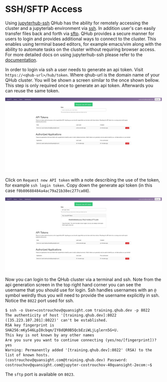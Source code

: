 # SSH/SFTP Access

Using [jupyterhub-ssh](https://github.com/yuvipanda/jupyterhub-ssh)
QHub has the ability for remotely accessing the cluster and a
jupyterlab environment via
[ssh](https://en.wikipedia.org/wiki/Secure_Shell). In addition user's
can easily transfer files back and forth via
[sftp](https://en.wikipedia.org/wiki/SSH_File_Transfer_Protocol). QHub
provides a secure manner for users to login and provides additional
ways to connect to the cluster. This enables using terminal based
editors, for example emacs/vim along with the ability to automate tasks on the
cluster without requiring browser access. For more detailed docs on
using jupyterhub-ssh please refer to the
[documentation](https://jupyterhub-ssh.readthedocs.io/en/latest/index.html).

In order to login via ssh a user needs to generate an api token. Visit
`https://<qhub-url>/hub/token`. Where qhub-url is the domain name of
your QHub cluster. You will be shown a screen similar to the once
shown bellow. This step is only required once to generate an api
token. Afterwards you can reuse the same token.

![qhub api token](../images/qhub_api_token.png)

Click on `Request new API token` with a note describing the use of the
token, for example `ssh login token`. Copy down the generate api token (in
this case ` f0b80688484a4ac79a21b38ec277ca08 `).

![qhub api token generated](../images/qhub_api_token_generated.png)

Now you can login to the QHub cluster via a terminal and ssh. Note
from the api generation screen in the top right hand corner you can
see the username that you should use for login. Ssh handles usernames
with an `@` symbol weirdly thus you will need to provide the username
explicitly in ssh. Notice the `8022` port used for ssh.

```
$ ssh -o User=costrouchov@quansight.com training.qhub.dev -p 8022
The authenticity of host '[training.qhub.dev]:8022 ([35.223.107.201]:8022)' can't be established.
RSA key fingerprint is SHA256:mKy546LpI0cbqm/IY8dQR0B5QcbEziWLjLglern5G+U.
This key is not known by any other names
Are you sure you want to continue connecting (yes/no/[fingerprint])? yes
Warning: Permanently added '[training.qhub.dev]:8022' (RSA) to the list of known hosts.
(costrouchov@quansight.com@training.qhub.dev) Password:
costrouchov@quansight.com@jupyter-costrouchov-40quansight-2ecom:~$
```

The `sftp` port is available on `8023`.
